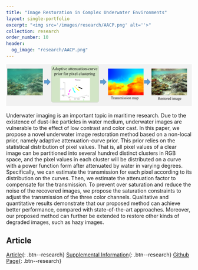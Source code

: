 ```yaml
---
title: "Image Restoration in Complex Underwater Environments"
layout: single-portfolio
excerpt: "<img src='/images/research/AACP.png' alt=''>"
collection: research
order_number: 10
header: 
  og_image: "research/AACP.png"
---
```


![](/images/research/AACP.png)

Underwater imaging is an important topic in maritime research. Due to the existence of dust-like particles in water medium, underwater images are vulnerable to the effect of low contrast and color cast. In this paper, we propose a novel underwater image restoration method based on a non-local prior, namely adaptive attenuation-curve prior. This prior relies on the statistical distribution of pixel values. That is, all pixel values of a clear image can be partitioned into several hundred distinct clusters in RGB space, and the pixel values in each cluster will be distributed on a curve with a power function form after attenuated by water in varying degrees. Specifically, we can estimate the transmission for each pixel according to its distribution on the curves. Then, we estimate the attenuation factor to compensate for the transmission. To prevent over saturation and reduce the noise of the recovered images, we propose the saturation constraints to adjust the transmission of the three color channels. Qualitative and quantitative results demonstrate that our proposed method can achieve better performance, compared with state-of-the-art approaches. Moreover, our proposed method can further be extended to restore other kinds of degraded images, such as hazy images.

## Article

[Article](https://ieeexplore.ieee.org/abstract/document/8049307){: .btn--research} [Supplemental Information](https://drive.google.com/file/d/1KTdPS3Ih9_NOmHHA9QEZNn92lrvIS6rc/view?usp=sharing){: .btn--research} [Github Page](https://github.com/WangyiNTU/Underwater-Image-Restoration-AACP){: .btn--research}
